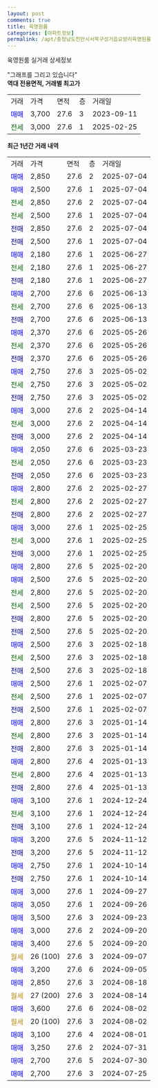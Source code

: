 ```yaml
---
layout: post
comments: true
title: 육영원룸
categories: [아파트정보]
permalink: /apt/충청남도천안시서북구성거읍요방리육영원룸
---
```


육영원룸 실거래 상세정보

<script type="text/javascript">
  google.charts.load('current', {'packages':['line', 'corechart']});
  google.charts.setOnLoadCallback(drawChart);

  function drawChart() {
    var data = new google.visualization.DataTable();
    data.addColumn('date', '거래일');
    data.addColumn('number', "매매");
    data.addColumn('number', "전세");
    data.addColumn('number', "전매");

    data.addRows([[new Date(Date.parse("2025-07-04")), 2850, null, null], [new Date(Date.parse("2025-07-04")), 2500, null, null], [new Date(Date.parse("2025-07-04")), null, 2850, null], [new Date(Date.parse("2025-07-04")), null, 2500, null], [new Date(Date.parse("2025-07-04")), null, null, 2850], [new Date(Date.parse("2025-07-04")), null, null, 2500], [new Date(Date.parse("2025-06-27")), 2180, null, null], [new Date(Date.parse("2025-06-27")), null, 2180, null], [new Date(Date.parse("2025-06-27")), null, null, 2180], [new Date(Date.parse("2025-06-13")), 2700, null, null], [new Date(Date.parse("2025-06-13")), null, 2700, null], [new Date(Date.parse("2025-06-13")), null, null, 2700], [new Date(Date.parse("2025-05-26")), 2370, null, null], [new Date(Date.parse("2025-05-26")), null, 2370, null], [new Date(Date.parse("2025-05-26")), null, null, 2370], [new Date(Date.parse("2025-05-02")), 2750, null, null], [new Date(Date.parse("2025-05-02")), null, 2750, null], [new Date(Date.parse("2025-05-02")), null, null, 2750], [new Date(Date.parse("2025-04-14")), 3000, null, null], [new Date(Date.parse("2025-04-14")), null, 3000, null], [new Date(Date.parse("2025-04-14")), null, null, 3000], [new Date(Date.parse("2025-03-23")), 2050, null, null], [new Date(Date.parse("2025-03-23")), null, 2050, null], [new Date(Date.parse("2025-03-23")), null, null, 2050], [new Date(Date.parse("2025-02-27")), 2800, null, null], [new Date(Date.parse("2025-02-27")), null, 2800, null], [new Date(Date.parse("2025-02-27")), null, null, 2800], [new Date(Date.parse("2025-02-25")), 3000, null, null], [new Date(Date.parse("2025-02-25")), null, 3000, null], [new Date(Date.parse("2025-02-25")), null, null, 3000], [new Date(Date.parse("2025-02-20")), 2800, null, null], [new Date(Date.parse("2025-02-20")), 2500, null, null], [new Date(Date.parse("2025-02-20")), null, 2800, null], [new Date(Date.parse("2025-02-20")), null, 2500, null], [new Date(Date.parse("2025-02-20")), null, null, 2800], [new Date(Date.parse("2025-02-20")), null, null, 2500], [new Date(Date.parse("2025-02-18")), 2500, null, null], [new Date(Date.parse("2025-02-18")), null, 2500, null], [new Date(Date.parse("2025-02-18")), null, null, 2500], [new Date(Date.parse("2025-02-07")), 2500, null, null], [new Date(Date.parse("2025-02-07")), null, 2500, null], [new Date(Date.parse("2025-02-07")), null, null, 2500], [new Date(Date.parse("2025-01-14")), 2800, null, null], [new Date(Date.parse("2025-01-14")), null, 2800, null], [new Date(Date.parse("2025-01-14")), null, null, 2800], [new Date(Date.parse("2025-01-13")), 2800, null, null], [new Date(Date.parse("2025-01-13")), null, 2800, null], [new Date(Date.parse("2025-01-13")), null, null, 2800], [new Date(Date.parse("2024-12-24")), 3100, null, null], [new Date(Date.parse("2024-12-24")), null, 3100, null], [new Date(Date.parse("2024-12-24")), null, null, 3100], [new Date(Date.parse("2024-11-12")), 3200, null, null], [new Date(Date.parse("2024-11-12")), null, null, 3200], [new Date(Date.parse("2024-10-14")), 2750, null, null], [new Date(Date.parse("2024-10-14")), null, null, 2750], [new Date(Date.parse("2024-09-27")), 3000, null, null], [new Date(Date.parse("2024-09-26")), 3050, null, null], [new Date(Date.parse("2024-09-23")), 3500, null, null], [new Date(Date.parse("2024-09-20")), 3000, null, null], [new Date(Date.parse("2024-09-20")), 3400, null, null], [new Date(Date.parse("2024-09-07")), null, null, null], [new Date(Date.parse("2024-09-05")), 3200, null, null], [new Date(Date.parse("2024-08-18")), 2850, null, null], [new Date(Date.parse("2024-08-14")), null, null, null], [new Date(Date.parse("2024-08-02")), 3600, null, null], [new Date(Date.parse("2024-08-02")), null, null, null], [new Date(Date.parse("2024-08-01")), 3100, null, null], [new Date(Date.parse("2024-07-31")), 3250, null, null], [new Date(Date.parse("2024-07-30")), 2700, null, null], [new Date(Date.parse("2024-07-25")), 2700, null, null]]);

    var options = {
      hAxis: {
        format: 'yyyy/MM/dd'
      },    
      lineWidth: 0,
      pointsVisible: true,    
      title: '최근 1년간 유형별 실거래가 분포',
      legend: { position: 'bottom' }
    };

    var formatter = new google.visualization.NumberFormat({pattern:'###,###'} );
    formatter.format(data, 1);
    formatter.format(data, 2);
    
    setTimeout(function() {
        var chart = new google.visualization.LineChart(document.getElementById('columnchart_material'));
        chart.draw(data, (options));
        document.getElementById('loading').style.display = 'none';
    }, 200);
  }
</script>


<div id="loading" style="z-index:20; display: block; margin-left: 0px">"그래프를 그리고 있습니다"</div>
<div id="columnchart_material" style="width: 95%; margin-left: 0px; display: block"></div>
<!-- contents start -->
<b>역대 전용면적, 거래별 최고가</b>
<table class="sortable">
    <tr>
      <td>거래</td>
      <td>가격</td>
      <td>면적</td>
      <td>층</td>
      <td>거래일</td>
    </tr>
        <tr>
          <td><a style="color: blue">매매</a></td>
          <td>3,700</td>
          <td>27.6</td>
          <td>3</td>
          <td>2023-09-11</td>
        </tr>        
        <tr>
              <td><a style="color: darkgreen">전세</a></td>
              <td>3,000</td>
              <td>27.6</td>
              <td>1</td>
              <td>2025-02-25</td>
            </tr>        
    
</table>

<b>최근 1년간 거래 내역</b>

<table class="sortable">
    <tr>
      <td>거래</td>
      <td>가격</td>
      <td>면적</td>
      <td>층</td>
      <td>거래일</td>
    </tr>
    <tr>
      <td><a style="color: blue">매매</a></td>
      <td>2,850</td>
      <td>27.6</td>
      <td>2</td>
      <td>2025-07-04</td>
    </tr>          <tr>
      <td><a style="color: blue">매매</a></td>
      <td>2,500</td>
      <td>27.6</td>
      <td>1</td>
      <td>2025-07-04</td>
    </tr>          <tr>
      <td><a style="color: darkgreen">전세</a></td>
      <td>2,850</td>
      <td>27.6</td>
      <td>2</td>
      <td>2025-07-04</td>
    </tr>          <tr>
      <td><a style="color: darkgreen">전세</a></td>
      <td>2,500</td>
      <td>27.6</td>
      <td>1</td>
      <td>2025-07-04</td>
    </tr>          <tr>
      <td><a style="color: darkblue">전매</a></td>
      <td>2,850</td>
      <td>27.6</td>
      <td>2</td>
      <td>2025-07-04</td>
    </tr>          <tr>
      <td><a style="color: darkblue">전매</a></td>
      <td>2,500</td>
      <td>27.6</td>
      <td>1</td>
      <td>2025-07-04</td>
    </tr>          <tr>
      <td><a style="color: blue">매매</a></td>
      <td>2,180</td>
      <td>27.6</td>
      <td>1</td>
      <td>2025-06-27</td>
    </tr>          <tr>
      <td><a style="color: darkgreen">전세</a></td>
      <td>2,180</td>
      <td>27.6</td>
      <td>1</td>
      <td>2025-06-27</td>
    </tr>          <tr>
      <td><a style="color: darkblue">전매</a></td>
      <td>2,180</td>
      <td>27.6</td>
      <td>1</td>
      <td>2025-06-27</td>
    </tr>          <tr>
      <td><a style="color: blue">매매</a></td>
      <td>2,700</td>
      <td>27.6</td>
      <td>6</td>
      <td>2025-06-13</td>
    </tr>          <tr>
      <td><a style="color: darkgreen">전세</a></td>
      <td>2,700</td>
      <td>27.6</td>
      <td>6</td>
      <td>2025-06-13</td>
    </tr>          <tr>
      <td><a style="color: darkblue">전매</a></td>
      <td>2,700</td>
      <td>27.6</td>
      <td>6</td>
      <td>2025-06-13</td>
    </tr>          <tr>
      <td><a style="color: blue">매매</a></td>
      <td>2,370</td>
      <td>27.6</td>
      <td>6</td>
      <td>2025-05-26</td>
    </tr>          <tr>
      <td><a style="color: darkgreen">전세</a></td>
      <td>2,370</td>
      <td>27.6</td>
      <td>6</td>
      <td>2025-05-26</td>
    </tr>          <tr>
      <td><a style="color: darkblue">전매</a></td>
      <td>2,370</td>
      <td>27.6</td>
      <td>6</td>
      <td>2025-05-26</td>
    </tr>          <tr>
      <td><a style="color: blue">매매</a></td>
      <td>2,750</td>
      <td>27.6</td>
      <td>3</td>
      <td>2025-05-02</td>
    </tr>          <tr>
      <td><a style="color: darkgreen">전세</a></td>
      <td>2,750</td>
      <td>27.6</td>
      <td>3</td>
      <td>2025-05-02</td>
    </tr>          <tr>
      <td><a style="color: darkblue">전매</a></td>
      <td>2,750</td>
      <td>27.6</td>
      <td>3</td>
      <td>2025-05-02</td>
    </tr>          <tr>
      <td><a style="color: blue">매매</a></td>
      <td>3,000</td>
      <td>27.6</td>
      <td>2</td>
      <td>2025-04-14</td>
    </tr>          <tr>
      <td><a style="color: darkgreen">전세</a></td>
      <td>3,000</td>
      <td>27.6</td>
      <td>2</td>
      <td>2025-04-14</td>
    </tr>          <tr>
      <td><a style="color: darkblue">전매</a></td>
      <td>3,000</td>
      <td>27.6</td>
      <td>2</td>
      <td>2025-04-14</td>
    </tr>          <tr>
      <td><a style="color: blue">매매</a></td>
      <td>2,050</td>
      <td>27.6</td>
      <td>6</td>
      <td>2025-03-23</td>
    </tr>          <tr>
      <td><a style="color: darkgreen">전세</a></td>
      <td>2,050</td>
      <td>27.6</td>
      <td>6</td>
      <td>2025-03-23</td>
    </tr>          <tr>
      <td><a style="color: darkblue">전매</a></td>
      <td>2,050</td>
      <td>27.6</td>
      <td>6</td>
      <td>2025-03-23</td>
    </tr>          <tr>
      <td><a style="color: blue">매매</a></td>
      <td>2,800</td>
      <td>27.6</td>
      <td>2</td>
      <td>2025-02-27</td>
    </tr>          <tr>
      <td><a style="color: darkgreen">전세</a></td>
      <td>2,800</td>
      <td>27.6</td>
      <td>2</td>
      <td>2025-02-27</td>
    </tr>          <tr>
      <td><a style="color: darkblue">전매</a></td>
      <td>2,800</td>
      <td>27.6</td>
      <td>2</td>
      <td>2025-02-27</td>
    </tr>          <tr>
      <td><a style="color: blue">매매</a></td>
      <td>3,000</td>
      <td>27.6</td>
      <td>1</td>
      <td>2025-02-25</td>
    </tr>          <tr>
      <td><a style="color: darkgreen">전세</a></td>
      <td>3,000</td>
      <td>27.6</td>
      <td>1</td>
      <td>2025-02-25</td>
    </tr>          <tr>
      <td><a style="color: darkblue">전매</a></td>
      <td>3,000</td>
      <td>27.6</td>
      <td>1</td>
      <td>2025-02-25</td>
    </tr>          <tr>
      <td><a style="color: blue">매매</a></td>
      <td>2,800</td>
      <td>27.6</td>
      <td>5</td>
      <td>2025-02-20</td>
    </tr>          <tr>
      <td><a style="color: blue">매매</a></td>
      <td>2,500</td>
      <td>27.6</td>
      <td>5</td>
      <td>2025-02-20</td>
    </tr>          <tr>
      <td><a style="color: darkgreen">전세</a></td>
      <td>2,800</td>
      <td>27.6</td>
      <td>5</td>
      <td>2025-02-20</td>
    </tr>          <tr>
      <td><a style="color: darkgreen">전세</a></td>
      <td>2,500</td>
      <td>27.6</td>
      <td>5</td>
      <td>2025-02-20</td>
    </tr>          <tr>
      <td><a style="color: darkblue">전매</a></td>
      <td>2,800</td>
      <td>27.6</td>
      <td>5</td>
      <td>2025-02-20</td>
    </tr>          <tr>
      <td><a style="color: darkblue">전매</a></td>
      <td>2,500</td>
      <td>27.6</td>
      <td>5</td>
      <td>2025-02-20</td>
    </tr>          <tr>
      <td><a style="color: blue">매매</a></td>
      <td>2,500</td>
      <td>27.6</td>
      <td>3</td>
      <td>2025-02-18</td>
    </tr>          <tr>
      <td><a style="color: darkgreen">전세</a></td>
      <td>2,500</td>
      <td>27.6</td>
      <td>3</td>
      <td>2025-02-18</td>
    </tr>          <tr>
      <td><a style="color: darkblue">전매</a></td>
      <td>2,500</td>
      <td>27.6</td>
      <td>3</td>
      <td>2025-02-18</td>
    </tr>          <tr>
      <td><a style="color: blue">매매</a></td>
      <td>2,500</td>
      <td>27.6</td>
      <td>1</td>
      <td>2025-02-07</td>
    </tr>          <tr>
      <td><a style="color: darkgreen">전세</a></td>
      <td>2,500</td>
      <td>27.6</td>
      <td>1</td>
      <td>2025-02-07</td>
    </tr>          <tr>
      <td><a style="color: darkblue">전매</a></td>
      <td>2,500</td>
      <td>27.6</td>
      <td>1</td>
      <td>2025-02-07</td>
    </tr>          <tr>
      <td><a style="color: blue">매매</a></td>
      <td>2,800</td>
      <td>27.6</td>
      <td>3</td>
      <td>2025-01-14</td>
    </tr>          <tr>
      <td><a style="color: darkgreen">전세</a></td>
      <td>2,800</td>
      <td>27.6</td>
      <td>3</td>
      <td>2025-01-14</td>
    </tr>          <tr>
      <td><a style="color: darkblue">전매</a></td>
      <td>2,800</td>
      <td>27.6</td>
      <td>3</td>
      <td>2025-01-14</td>
    </tr>          <tr>
      <td><a style="color: blue">매매</a></td>
      <td>2,800</td>
      <td>27.6</td>
      <td>4</td>
      <td>2025-01-13</td>
    </tr>          <tr>
      <td><a style="color: darkgreen">전세</a></td>
      <td>2,800</td>
      <td>27.6</td>
      <td>4</td>
      <td>2025-01-13</td>
    </tr>          <tr>
      <td><a style="color: darkblue">전매</a></td>
      <td>2,800</td>
      <td>27.6</td>
      <td>4</td>
      <td>2025-01-13</td>
    </tr>          <tr>
      <td><a style="color: blue">매매</a></td>
      <td>3,100</td>
      <td>27.6</td>
      <td>1</td>
      <td>2024-12-24</td>
    </tr>          <tr>
      <td><a style="color: darkgreen">전세</a></td>
      <td>3,100</td>
      <td>27.6</td>
      <td>1</td>
      <td>2024-12-24</td>
    </tr>          <tr>
      <td><a style="color: darkblue">전매</a></td>
      <td>3,100</td>
      <td>27.6</td>
      <td>1</td>
      <td>2024-12-24</td>
    </tr>          <tr>
      <td><a style="color: blue">매매</a></td>
      <td>3,200</td>
      <td>27.6</td>
      <td>5</td>
      <td>2024-11-12</td>
    </tr>          <tr>
      <td><a style="color: darkblue">전매</a></td>
      <td>3,200</td>
      <td>27.6</td>
      <td>5</td>
      <td>2024-11-12</td>
    </tr>          <tr>
      <td><a style="color: blue">매매</a></td>
      <td>2,750</td>
      <td>27.6</td>
      <td>1</td>
      <td>2024-10-14</td>
    </tr>          <tr>
      <td><a style="color: darkblue">전매</a></td>
      <td>2,750</td>
      <td>27.6</td>
      <td>1</td>
      <td>2024-10-14</td>
    </tr>          <tr>
      <td><a style="color: blue">매매</a></td>
      <td>3,000</td>
      <td>27.6</td>
      <td>1</td>
      <td>2024-09-27</td>
    </tr>          <tr>
      <td><a style="color: blue">매매</a></td>
      <td>3,050</td>
      <td>27.6</td>
      <td>1</td>
      <td>2024-09-26</td>
    </tr>          <tr>
      <td><a style="color: blue">매매</a></td>
      <td>3,500</td>
      <td>27.6</td>
      <td>3</td>
      <td>2024-09-23</td>
    </tr>          <tr>
      <td><a style="color: blue">매매</a></td>
      <td>3,000</td>
      <td>27.6</td>
      <td>2</td>
      <td>2024-09-20</td>
    </tr>          <tr>
      <td><a style="color: blue">매매</a></td>
      <td>3,400</td>
      <td>27.6</td>
      <td>5</td>
      <td>2024-09-20</td>
    </tr>          <tr>
      <td><a style="color: darkgoldenrod">월세</a></td>
      <td>26 (100)</td>
      <td>27.6</td>
      <td>3</td>
      <td>2024-09-07</td>
    </tr>          <tr>
      <td><a style="color: blue">매매</a></td>
      <td>3,200</td>
      <td>27.6</td>
      <td>6</td>
      <td>2024-09-05</td>
    </tr>          <tr>
      <td><a style="color: blue">매매</a></td>
      <td>2,850</td>
      <td>27.6</td>
      <td>3</td>
      <td>2024-08-18</td>
    </tr>          <tr>
      <td><a style="color: darkgoldenrod">월세</a></td>
      <td>27 (200)</td>
      <td>27.6</td>
      <td>3</td>
      <td>2024-08-14</td>
    </tr>          <tr>
      <td><a style="color: blue">매매</a></td>
      <td>3,600</td>
      <td>27.6</td>
      <td>6</td>
      <td>2024-08-02</td>
    </tr>          <tr>
      <td><a style="color: darkgoldenrod">월세</a></td>
      <td>20 (100)</td>
      <td>27.6</td>
      <td>3</td>
      <td>2024-08-02</td>
    </tr>          <tr>
      <td><a style="color: blue">매매</a></td>
      <td>3,100</td>
      <td>27.6</td>
      <td>4</td>
      <td>2024-08-01</td>
    </tr>          <tr>
      <td><a style="color: blue">매매</a></td>
      <td>3,250</td>
      <td>27.6</td>
      <td>2</td>
      <td>2024-07-31</td>
    </tr>          <tr>
      <td><a style="color: blue">매매</a></td>
      <td>2,700</td>
      <td>27.6</td>
      <td>5</td>
      <td>2024-07-30</td>
    </tr>          <tr>
      <td><a style="color: blue">매매</a></td>
      <td>2,700</td>
      <td>27.6</td>
      <td>3</td>
      <td>2024-07-25</td>
    </tr>      </table>
<!-- contents end -->    

